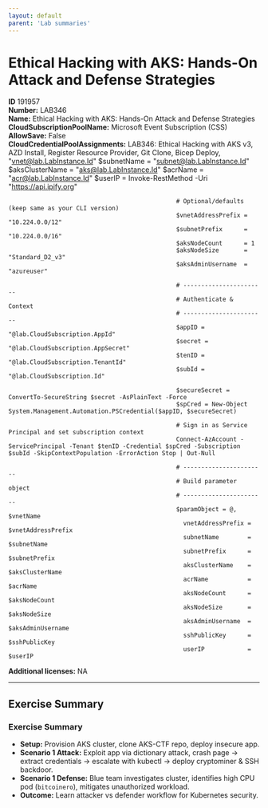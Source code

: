 ```yaml
---
layout: default
parent: 'Lab summaries'
---
```


# Ethical Hacking with AKS: Hands-On Attack and Defense Strategies

**ID** 191957  
**Number:** LAB346  
**Name:** Ethical Hacking with AKS: Hands-On Attack and Defense Strategies
**CloudSubscriptionPoolName:** Microsoft Event Subscription (CSS)  
**AllowSave:** False  
**CloudCredentialPoolAssignments:** LAB346: Ethical Hacking with AKS v3, AZD Install, Register Resource Provider, Git Clone, Bicep Deploy, "vnet@lab.LabInstance.Id"
                                                   $subnetName        = "subnet@lab.LabInstance.Id"
                                                   $aksClusterName    = "aks@lab.LabInstance.Id"
                                                   $acrName           = "acr@lab.LabInstance.Id"
                                                   $userIP            = Invoke-RestMethod -Uri "https://api.ipify.org"
                                                   
                                                   # Optional/defaults (keep same as your CLI version)
                                                   $vnetAddressPrefix = "10.224.0.0/12"
                                                   $subnetPrefix      = "10.224.0.0/16"
                                                   $aksNodeCount      = 1
                                                   $aksNodeSize       = "Standard_D2_v3"
                                                   $aksAdminUsername  = "azureuser"
                                                   
                                                   # -----------------------
                                                   # Authenticate & Context
                                                   # -----------------------
                                                   $appID = "@lab.CloudSubscription.AppId"
                                                   $secret = "@lab.CloudSubscription.AppSecret"
                                                   $tenID = "@lab.CloudSubscription.TenantId"
                                                   $subId = "@lab.CloudSubscription.Id"
                                                   
                                                   $secureSecret = ConvertTo-SecureString $secret -AsPlainText -Force
                                                   $spCred = New-Object System.Management.Automation.PSCredential($appID, $secureSecret)
                                                   
                                                   # Sign in as Service Principal and set subscription context
                                                   Connect-AzAccount -ServicePrincipal -Tenant $tenID -Credential $spCred -Subscription $subId -SkipContextPopulation -ErrorAction Stop | Out-Null
                                                   
                                                   # -----------------------
                                                   # Build parameter object
                                                   # -----------------------
                                                   $paramObject = @, $vnetName
                                                     vnetAddressPrefix = $vnetAddressPrefix
                                                     subnetName        = $subnetName
                                                     subnetPrefix      = $subnetPrefix
                                                     aksClusterName    = $aksClusterName
                                                     acrName           = $acrName
                                                     aksNodeCount      = $aksNodeCount
                                                     aksNodeSize       = $aksNodeSize
                                                     aksAdminUsername  = $aksAdminUsername
                                                     sshPublicKey      = $sshPublicKey
                                                     userIP            = $userIP  
**Additional licenses:** NA  

---

## Exercise Summary
### Exercise Summary
- **Setup:** Provision AKS cluster, clone AKS-CTF repo, deploy insecure app.
- **Scenario 1 Attack:** Exploit app via dictionary attack, crash page → extract credentials → escalate with kubectl → deploy cryptominer & SSH backdoor.
- **Scenario 1 Defense:** Blue team investigates cluster, identifies high CPU pod (`bitcoinero`), mitigates unauthorized workload.
- **Outcome:** Learn attacker vs defender workflow for Kubernetes security.

